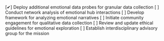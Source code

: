 [✔] Deploy additional emotional data probes for granular data collection
[ ] Conduct network analysis of emotional hub interactions
[ ] Develop framework for analyzing emotional narratives
[ ] Initiate community engagement for qualitative data collection
[ ] Review and update ethical guidelines for emotional exploration
[ ] Establish interdisciplinary advisory group for the mission